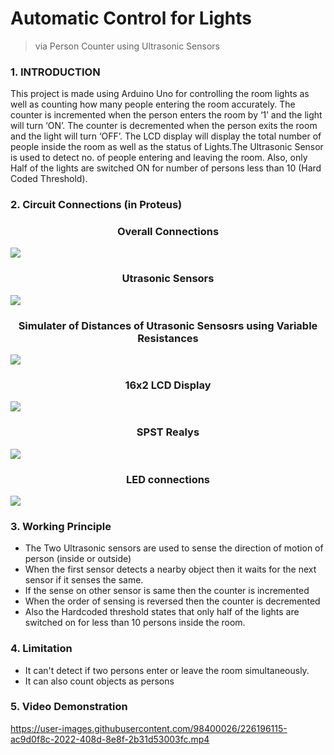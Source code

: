 # Automatic Control for Lights
> via Person Counter using Ultrasonic Sensors

### 1. INTRODUCTION
This project  is made using Arduino Uno for controlling the room lights as well as counting how many people entering the room accurately. The counter is incremented when 
the person enters the room by ‘1’ and the light will turn ‘ON’. The counter is decremented when the person exits the room and the light will turn ‘OFF’. The LCD display will display the total number of people inside the room as well as the status of Lights.The Ultrasonic Sensor is used to detect no. of people entering and leaving the room. Also, only Half of the lights are switched ON for number of persons less than 10 (Hard Coded Threshold).

### 2. Circuit Connections (in Proteus)
<p align="center">
<h3 align=center>Overall Connections</h3>
<img src=https://user-images.githubusercontent.com/98400026/226192490-b9be19ea-6145-4c91-97f2-bd3a730269e4.png>
<h3 align=center>Utrasonic Sensors</h3>
<img src=https://user-images.githubusercontent.com/98400026/226192516-e0da7d28-9897-4129-bb78-dcd6d179b548.png>
<h3 align=center>Simulater of Distances of Utrasonic Sensosrs using Variable Resistances</h3>
<img src=https://user-images.githubusercontent.com/98400026/226192531-f9c28bf3-a122-4db2-85ba-182adcccc742.png>
<h3 align=center>16x2 LCD Display</h3>
<img src=https://user-images.githubusercontent.com/98400026/226192541-2cdaa9b8-c7e5-41b6-8282-c59564cafca4.png>
<h3 align=center>SPST Realys</h3>
<img src=https://user-images.githubusercontent.com/98400026/226192550-25fefa83-c7c3-4078-a26e-776d7684396e.png>
<h3 align=center>LED connections</h3>
<img src=https://user-images.githubusercontent.com/98400026/226192562-f547d624-a090-4225-b544-db9541fe28e2.png>
</p>

### 3. Working Principle
* The Two Ultrasonic sensors are used to sense the direction of motion of person (inside or outside)
* When the first sensor detects a nearby object then it waits for the next sensor if it senses the same. 
* If the sense on other sensor is same then the counter is incremented
* When the order of sensing is reversed then the counter is decremented
* Also the Hardcoded threshold states that only half of the lights are switched on for less than 10 persons inside the room.

### 4. Limitation 
* It can't detect if two persons enter or leave the room simultaneously.
* It can also count objects as persons

### 5. Video Demonstration


https://user-images.githubusercontent.com/98400026/226196115-ac9d0f8c-2022-408d-8e8f-2b31d53003fc.mp4

